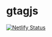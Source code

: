 # gtagjs

[![Netlify Status](https://api.netlify.com/api/v1/badges/0c63ef8f-9dd1-4adc-8c16-2718d257a1f6/deploy-status)](https://app.netlify.com/sites/analogic/deploys)
